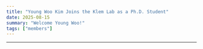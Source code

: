 ```yaml
---
title: "Young Woo Kim Joins the Klem Lab as a Ph.D. Student"
date: 2025-08-15
summary: "Welcome Young Woo!"
tags: ["members"]
---
```



---
